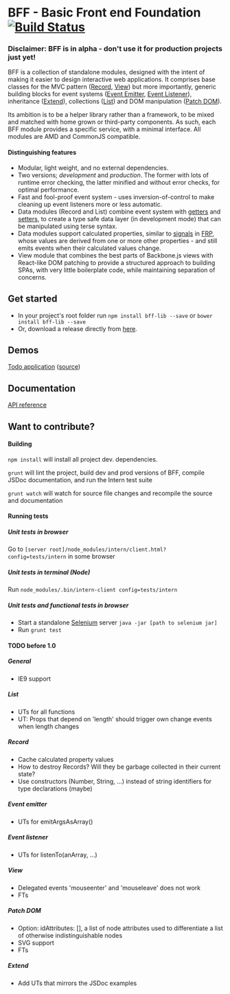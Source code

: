 BFF - Basic Front end Foundation [![Build Status](https://travis-ci.org/oskargustafsson/BFF.svg?branch=master)](https://travis-ci.org/oskargustafsson/BFF)
================================
### Disclaimer: BFF is in alpha - don't use it for production projects just yet!

BFF is a collection of standalone modules, designed with the intent of making it easier to design interactive web applications. It comprises base classes for the MVC pattern ([Record](https://github.com/oskargustafsson/BFF/blob/master/src/record.js), [View](https://github.com/oskargustafsson/BFF/blob/master/src/view.js)) but more importantly, generic building blocks for event systems ([Event Emitter](https://github.com/oskargustafsson/BFF/blob/master/src/event-emitter.js), [Event Listener](https://github.com/oskargustafsson/BFF/blob/master/src/event-listener.js)), inheritance ([Extend](https://github.com/oskargustafsson/BFF/blob/master/src/extend.js)), collections ([List](https://github.com/oskargustafsson/BFF/blob/master/src/list.js)) and DOM manipulation ([Patch DOM](https://github.com/oskargustafsson/BFF/blob/master/src/patch-dom.js)).

Its ambition is to be a helper library rather than a framework, to be mixed and matched with home grown or third-party components. As such, each BFF module provides a specific service, with a minimal interface. All modules are AMD and CommonJS compatible.

#### Distinguishing features
* Modular, light weight, and no external dependencies.
* Two versions; _development_ and _production_. The former with lots of runtime error checking, the latter minified and without error checks, for optimal performance.
* Fast and fool-proof event system - uses inversion-of-control to make cleaning up event listeners more or less automatic.
* Data modules (Record and List) combine event system with [getters](https://developer.mozilla.org/en-US/docs/Web/JavaScript/Reference/Functions/get) and [setters](https://developer.mozilla.org/en-US/docs/Web/JavaScript/Reference/Functions/set), to create a type safe data layer (in development mode) that can be manipulated using terse syntax.
* Data modules support calculated properties, similar to [signals](http://elm-lang.org/guide/reactivity#signals) in [FRP](https://en.wikipedia.org/wiki/Functional_reactive_programming), whose values are derived from one or more other properties - and still emits events when their calculated values change.
* View module that combines the best parts of Backbone.js views with React-like DOM patching to provide a structured approach to building SPAs, with very little boilerplate code, while maintaining separation of concerns.

Get started
-----------
* In your project's root folder run `npm install bff-lib --save` or `bower install bff-lib --save`
* Or, download a release directly from [here](https://github.com/oskargustafsson/BFF/releases).

Demos
-----
[Todo application](http://oskargustafsson.github.io/BFF-todos-example/) ([source](https://github.com/oskargustafsson/BFF-todos-example/))

Documentation
-------------
[API reference](http://oskargustafsson.github.io/BFF)

Want to contribute?
-------------------
#### Building
`npm install` will install all project dev. dependencies.

`grunt` will lint the project, build dev and prod versions of BFF, compile JSDoc documentation, and run the Intern test suite

`grunt watch` will watch for source file changes and recompile the source and documentation

#### Running tests
##### Unit tests in browser
Go to `[server root]/node_modules/intern/client.html?config=tests/intern` in some browser

##### Unit tests in terminal (Node)
Run `node_modules/.bin/intern-client config=tests/intern`

##### Unit tests and functional tests in browser
* Start a standalone [Selenium](http://www.seleniumhq.org/download/) server `java -jar [path to selenium jar]`
* Run `grunt test`

#### TODO before 1.0

##### General
* IE9 support

##### List
* UTs for all functions
* UT: Props that depend on 'length' should trigger own change events when length changes

##### Record
* Cache calculated property values
* How to destroy Records? Will they be garbage collected in their current state?
* Use constructors (Number, String, ...) instead of string identifiers for type declarations (maybe)

##### Event emitter
* UTs for emitArgsAsArray()

##### Event listener
* UTs for listenTo(anArray, ...)

##### View
* Delegated events 'mouseenter' and 'mouseleave' does not work
* FTs

##### Patch DOM
* Option: idAttributes: [], a list of node attributes used to differentiate a list of otherwise indistinguishable nodes
* SVG support
* FTs

##### Extend
* Add UTs that mirrors the JSDoc examples
